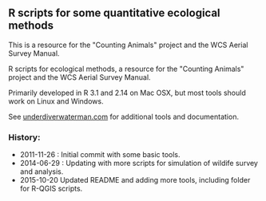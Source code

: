 ## R scripts for some quantitative ecological methods

This is a resource for the "Counting Animals" project and the WCS Aerial Survey Manual.

R scripts for ecological methods, a resource for the "Counting Animals" project and the WCS Aerial Survey Manual.

Primarily developed in R 3.1 and 2.14 on Mac OSX, but most tools should work on Linux and Windows.

See [underdiverwaterman.com](www.underdiverwaterman.com) for additional tools and documentation.

### History:

- 2011-11-26 : Initial commit with some basic tools.
- 2014-06-29 : Updating with more scripts for simulation of wildife survey and analysis.
- 2015-10-20 Updated README and adding more tools, including folder for R-QGIS scripts.
